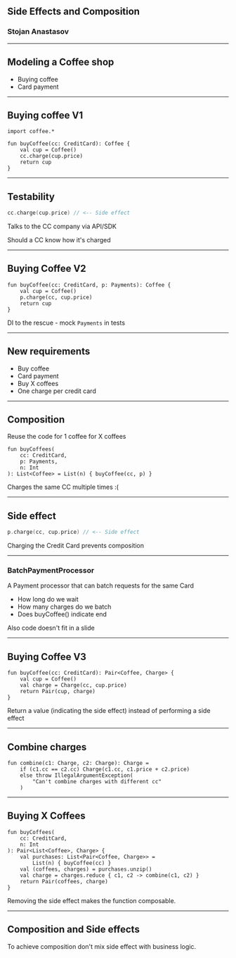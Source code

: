## Side Effects and Composition

### Stojan Anastasov

---

## Modeling a Coffee shop

- Buying coffee
- Card payment

---

## Buying coffee V1

```kotlin:ank
import coffee.*

fun buyCoffee(cc: CreditCard): Coffee {
    val cup = Coffee()
    cc.charge(cup.price)
    return cup
}
```

---

## Testability

```kotlin
cc.charge(cup.price) // <-- Side effect
```

Talks to the CC company via API/SDK <!-- .element: class="fragment" data-fragment-index="1" -->

Should a CC know how it's charged <!-- .element: class="fragment" data-fragment-index="2" -->

---

## Buying Coffee V2

```kotlin:ank
fun buyCoffee(cc: CreditCard, p: Payments): Coffee {
    val cup = Coffee()
    p.charge(cc, cup.price)
    return cup
}
```

DI to the rescue - mock `Payments` in tests

---

## New requirements

- Buy coffee <!-- .element: class="fragment fade-in-then-semi-out" data-fragment-index="1" -->
- Card payment <!-- .element: class="fragment fade-in-then-semi-out" data-fragment-index="1" -->
- Buy X coffees <!-- .element: class="fragment" data-fragment-index="2" -->
- One charge per credit card <!-- .element: class="fragment" data-fragment-index="3" -->

---

## Composition

Reuse the code for 1 coffee for X coffees

```kotlin:ank
fun buyCoffees(
    cc: CreditCard,
    p: Payments,
    n: Int
): List<Coffee> = List(n) { buyCoffee(cc, p) }
```
<!-- .element: class="fragment" data-fragment-index="1" -->

Charges the same CC multiple times :( <!-- .element: class="fragment" data-fragment-index="2" -->

---

## Side effect

```kotlin
p.charge(cc, cup.price) // <-- Side effect
```

Charging the Credit Card prevents composition

---

### BatchPaymentProcessor

A Payment processor that can batch requests for the same Card

- How long do we wait <!-- .element: class="fragment" data-fragment-index="1" -->
- How many charges do we batch <!-- .element: class="fragment" data-fragment-index="1" -->
- Does buyCoffee() indicate end <!-- .element: class="fragment" data-fragment-index="1" -->

Also code doesn't fit in a slide <!-- .element: class="fragment" data-fragment-index="2" -->

---

## Buying Coffee V3

```kotlin:ank
fun buyCoffee(cc: CreditCard): Pair<Coffee, Charge> {
    val cup = Coffee()
    val charge = Charge(cc, cup.price)
    return Pair(cup, charge)
}
```

Return a value (indicating the side effect) instead of performing a side effect

---

## Combine charges

```kotlin:ank
fun combine(c1: Charge, c2: Charge): Charge =
    if (c1.cc == c2.cc) Charge(c1.cc, c1.price + c2.price)
    else throw IllegalArgumentException(
        "Can't combine charges with different cc"
    )
```

---

## Buying X Coffees

```kotlin:ank
fun buyCoffees(
    cc: CreditCard,
    n: Int
): Pair<List<Coffee>, Charge> {
    val purchases: List<Pair<Coffee, Charge>> =
        List(n) { buyCoffee(cc) }
    val (coffees, charges) = purchases.unzip()
    val charge = charges.reduce { c1, c2 -> combine(c1, c2) }
    return Pair(coffees, charge)
}
```

Removing the side effect makes the function composable.

---

## Composition and Side effects

To achieve composition don't mix side effect with business logic.
